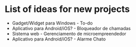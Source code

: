 # List of ideas for new projects

* Gadget/Widget para Windows - To-do
* Aplicativo para Android/iOS? - Bloqueador de chamadas
* Sistema web - Gerenciamento de microempreendedor
* Aplicativo para Android/iOS? - Alarme Chato
